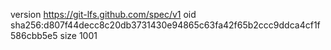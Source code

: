 version https://git-lfs.github.com/spec/v1
oid sha256:d807f44decc8c20db3731430e94865c63fa42f65b2ccc9ddca4cf1f586cbb5e5
size 1001
